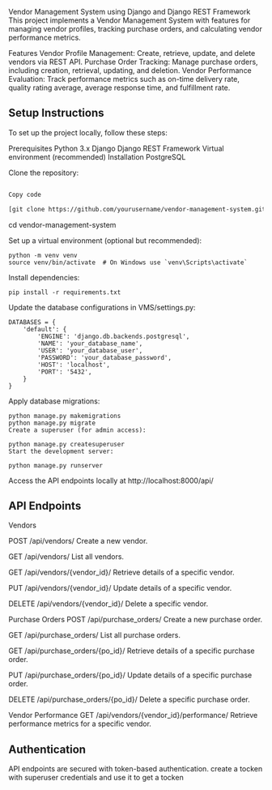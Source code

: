 Vendor Management System using Django and Django REST Framework
This project implements a Vendor Management System with features for managing vendor profiles, tracking purchase orders, and calculating vendor performance metrics.

Features
Vendor Profile Management:
Create, retrieve, update, and delete vendors via REST API.
Purchase Order Tracking:
Manage purchase orders, including creation, retrieval, updating, and deletion.
Vendor Performance Evaluation:
Track performance metrics such as on-time delivery rate, quality rating average, average response time, and fulfillment rate.

## Setup Instructions
To set up the project locally, follow these steps:

Prerequisites
Python 3.x
Django
Django REST Framework
Virtual environment (recommended)
Installation
PostgreSQL

Clone the repository:

```bash

Copy code

[git clone https://github.com/yourusername/vendor-management-system.git](https://github.com/asifxohd/Vendor-Management-System.git)
```
cd vendor-management-system

Set up a virtual environment (optional but recommended):
```
python -m venv venv
source venv/bin/activate  # On Windows use `venv\Scripts\activate`
```
Install dependencies:
```
pip install -r requirements.txt
```

Update the database configurations in VMS/settings.py:
```
DATABASES = {
    'default': {
        'ENGINE': 'django.db.backends.postgresql',
        'NAME': 'your_database_name',
        'USER': 'your_database_user',
        'PASSWORD': 'your_database_password',
        'HOST': 'localhost',
        'PORT': '5432',
    }
}
```

Apply database migrations:
```
python manage.py makemigrations
python manage.py migrate
Create a superuser (for admin access):

python manage.py createsuperuser
Start the development server:

```

```
python manage.py runserver
```
Access the API endpoints locally at http://localhost:8000/api/

## API Endpoints

Vendors

POST /api/vendors/
Create a new vendor.

GET /api/vendors/
List all vendors.

GET /api/vendors/{vendor_id}/
Retrieve details of a specific vendor.

PUT /api/vendors/{vendor_id}/
Update details of a specific vendor.

DELETE /api/vendors/{vendor_id}/
Delete a specific vendor.

Purchase Orders
POST /api/purchase_orders/
Create a new purchase order.

GET /api/purchase_orders/
List all purchase orders.

GET /api/purchase_orders/{po_id}/
Retrieve details of a specific purchase order.

PUT /api/purchase_orders/{po_id}/
Update details of a specific purchase order.

DELETE /api/purchase_orders/{po_id}/
Delete a specific purchase order.

Vendor Performance
GET /api/vendors/{vendor_id}/performance/
Retrieve performance metrics for a specific vendor.


## Authentication
API endpoints are secured with token-based authentication. create a tocken with superuser credentials and use it to get a tocken 
